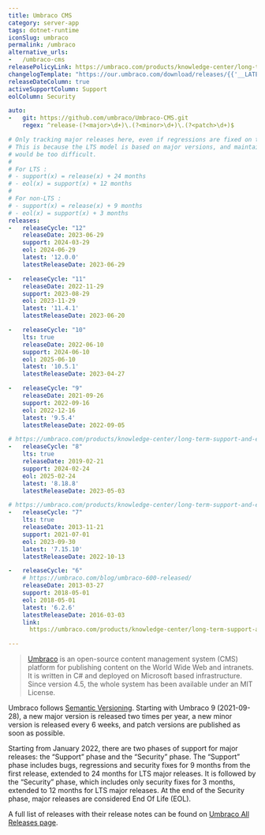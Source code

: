 ```yaml
---
title: Umbraco CMS
category: server-app
tags: dotnet-runtime
iconSlug: umbraco
permalink: /umbraco
alternative_urls:
-   /umbraco-cms
releasePolicyLink: https://umbraco.com/products/knowledge-center/long-term-support-and-end-of-life/
changelogTemplate: "https://our.umbraco.com/download/releases/{{'__LATEST__'|replace:'.',''}}"
releaseDateColumn: true
activeSupportColumn: Support
eolColumn: Security

auto:
-   git: https://github.com/umbraco/Umbraco-CMS.git
    regex: ^release-(?<major>\d+)\.(?<minor>\d+)\.(?<patch>\d+)$

# Only tracking major releases here, even if regressions are fixed on the last three minors.
# This is because the LTS model is based on major versions, and maintaining so many minor versions
# would be too difficult.
#
# For LTS :
# - support(x) = release(x) + 24 months
# - eol(x) = support(x) + 12 months
#
# For non-LTS :
# - support(x) = release(x) + 9 months
# - eol(x) = support(x) + 3 months
releases:
-   releaseCycle: "12"
    releaseDate: 2023-06-29
    support: 2024-03-29
    eol: 2024-06-29
    latest: '12.0.0'
    latestReleaseDate: 2023-06-29

-   releaseCycle: "11"
    releaseDate: 2022-11-29
    support: 2023-08-29
    eol: 2023-11-29
    latest: '11.4.1'
    latestReleaseDate: 2023-06-20

-   releaseCycle: "10"
    lts: true
    releaseDate: 2022-06-10
    support: 2024-06-10
    eol: 2025-06-10
    latest: '10.5.1'
    latestReleaseDate: 2023-04-27

-   releaseCycle: "9"
    releaseDate: 2021-09-26
    support: 2022-09-16
    eol: 2022-12-16
    latest: '9.5.4'
    latestReleaseDate: 2022-09-05

# https://umbraco.com/products/knowledge-center/long-term-support-and-end-of-life/umbraco-8-end-of-life-eol/
-   releaseCycle: "8"
    lts: true
    releaseDate: 2019-02-21
    support: 2024-02-24
    eol: 2025-02-24
    latest: '8.18.8'
    latestReleaseDate: 2023-05-03

# https://umbraco.com/products/knowledge-center/long-term-support-and-end-of-life/umbraco-7-end-of-life-eol/
-   releaseCycle: "7"
    lts: true
    releaseDate: 2013-11-21
    support: 2021-07-01
    eol: 2023-09-30
    latest: '7.15.10'
    latestReleaseDate: 2022-10-13

-   releaseCycle: "6"
    # https://umbraco.com/blog/umbraco-600-released/
    releaseDate: 2013-03-27
    support: 2018-05-01
    eol: 2018-05-01
    latest: '6.2.6'
    latestReleaseDate: 2016-03-03
    link: 
      https://umbraco.com/products/knowledge-center/long-term-support-and-end-of-life/umbraco-6-end-of-life-eol/

---
```


> [Umbraco](https://umbraco.com/) is an open-source content management system (CMS) platform for
> publishing content on the World Wide Web and intranets. It is written in C# and deployed on
> Microsoft based infrastructure. Since version 4.5, the whole system has been available under an
> MIT License.

Umbraco follows [Semantic Versioning](https://umbraco.com/products/knowledge-center/versioning-and-release-cadence/).
Starting with Umbraco 9 (2021-09-28), a new major version is released two times per year, a new
minor version is released every 6 weeks, and patch versions are published as soon as possible.

Starting from January 2022, there are two phases of support for major releases: the “Support” phase
and the “Security” phase. The “Support” phase includes bugs, regressions and security fixes for 9
months from the first release, extended to 24 months for LTS major releases. It is followed by the
“Security” phase, which includes only security fixes for 3 months, extended to 12 months for LTS
major releases. At the end of the Security phase, major releases are considered End Of Life (EOL).

A full list of releases with their release notes can be found on
[Umbraco All Releases page](https://our.umbraco.com/download/releases).
